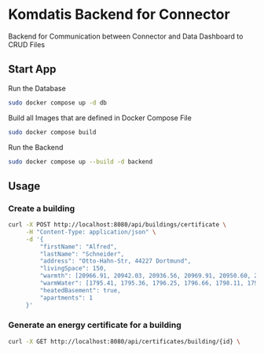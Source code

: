 # Komdatis Backend for Connector

Backend for Communication between Connector and Data Dashboard to CRUD Files

## Start App

Run the Database

```bash
sudo docker compose up -d db
```

Build all Images that are defined in Docker Compose File

```bash
sudo docker compose build
```

Run the Backend

```bash
sudo docker compose up --build -d backend
```

## Usage

### Create a building

```bash
curl -X POST http://localhost:8080/api/buildings/certificate \
     -H "Content-Type: application/json" \
     -d '{
         "firstName": "Alfred",
         "lastName": "Schneider",
         "address": "Otto-Hahn-Str, 44227 Dortmund",
         "livingSpace": 150,
         "warmth": [20966.91, 20942.03, 20936.56, 20969.91, 20950.60, 20972.58],
         "warmWater": [1795.41, 1795.36, 1796.25, 1796.66, 1798.11, 1799.56],
         "heatedBasement": true,
         "apartments": 1
     }'
```

### Generate an energy certificate for a building

```bash
curl -X GET http://localhost:8080/api/certificates/building/{id} \
```